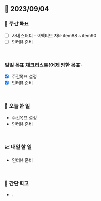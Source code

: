 ## 📅 2023/09/04


### 👏 주간 목표

- [ ] 사내 스터디 - 이펙티브 자바 item88 ~ item90
- [ ] 인터뷰 준비

<br/>

### 일일 목표 체크리스트(어제 정한 목표)

- [x] 주간목표 설정
- [x] 인터뷰 준비

<br/>

### 💯 오늘 한 일

- 주간목표 설정
- 인터뷰 준비

<br/>

### 📈 내일 할 일

- 인터뷰 준비

<br/>

### 🤔 간단 회고

- .
 
